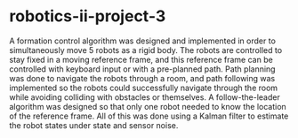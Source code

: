 # robotics-ii-project-3

A formation control algorithm was designed and implemented in order to simultaneously move 5 robots as a rigid body. The robots are controlled to stay fixed in a moving reference frame, and this reference frame can be controlled with keyboard input or with a pre-planned path. Path planning was done to navigate the robots through a room, and path following was implemented so the robots could successfully navigate through the room while avoiding colliding with obstacles or themselves. A follow-the-leader algorithm was designed so that only one robot needed to know the location of the reference frame. All of this was done using a Kalman filter to estimate the robot states under state and sensor noise.
